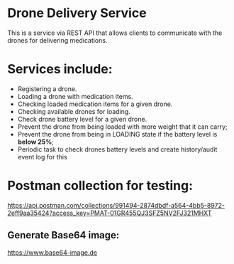 # Drone Delivery Service
This is a service via REST API that allows clients to communicate with the drones for delivering medications. 

# Services include:
- Registering a drone.
- Loading a drone with medication items.
- Checking loaded medication items for a given drone. 
- Checking available drones for loading.
- Check drone battery level for a given drone.
- Prevent the drone from being loaded with more weight that it can carry;
- Prevent the drone from being in LOADING state if the battery level is **below 25%**;
- Periodic task to check drones battery levels and create history/audit event log for this

 # Postman collection for testing: 
  https://api.postman.com/collections/991494-2874dbdf-a564-4bb5-8972-2eff9aa35424?access_key=PMAT-01GR455QJ3SFZ5NV2FJ321MHXT 

 ## Generate Base64 image:
 https://www.base64-image.de